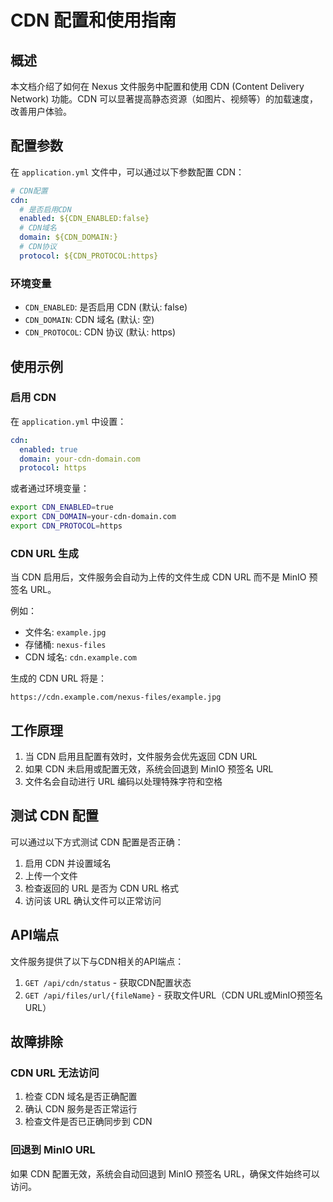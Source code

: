 # CDN 配置和使用指南

## 概述

本文档介绍了如何在 Nexus 文件服务中配置和使用 CDN (Content Delivery Network) 功能。CDN 可以显著提高静态资源（如图片、视频等）的加载速度，改善用户体验。

## 配置参数

在 `application.yml` 文件中，可以通过以下参数配置 CDN：

```yaml
# CDN配置
cdn:
  # 是否启用CDN
  enabled: ${CDN_ENABLED:false}
  # CDN域名
  domain: ${CDN_DOMAIN:}
  # CDN协议
  protocol: ${CDN_PROTOCOL:https}
```

### 环境变量

- `CDN_ENABLED`: 是否启用 CDN (默认: false)
- `CDN_DOMAIN`: CDN 域名 (默认: 空)
- `CDN_PROTOCOL`: CDN 协议 (默认: https)

## 使用示例

### 启用 CDN

在 `application.yml` 中设置：

```yaml
cdn:
  enabled: true
  domain: your-cdn-domain.com
  protocol: https
```

或者通过环境变量：

```bash
export CDN_ENABLED=true
export CDN_DOMAIN=your-cdn-domain.com
export CDN_PROTOCOL=https
```

### CDN URL 生成

当 CDN 启用后，文件服务会自动为上传的文件生成 CDN URL 而不是 MinIO 预签名 URL。

例如：
- 文件名: `example.jpg`
- 存储桶: `nexus-files`
- CDN 域名: `cdn.example.com`

生成的 CDN URL 将是：
```
https://cdn.example.com/nexus-files/example.jpg
```

## 工作原理

1. 当 CDN 启用且配置有效时，文件服务会优先返回 CDN URL
2. 如果 CDN 未启用或配置无效，系统会回退到 MinIO 预签名 URL
3. 文件名会自动进行 URL 编码以处理特殊字符和空格

## 测试 CDN 配置

可以通过以下方式测试 CDN 配置是否正确：

1. 启用 CDN 并设置域名
2. 上传一个文件
3. 检查返回的 URL 是否为 CDN URL 格式
4. 访问该 URL 确认文件可以正常访问

## API端点

文件服务提供了以下与CDN相关的API端点：

1. `GET /api/cdn/status` - 获取CDN配置状态
2. `GET /api/files/url/{fileName}` - 获取文件URL（CDN URL或MinIO预签名URL）

## 故障排除

### CDN URL 无法访问

1. 检查 CDN 域名是否正确配置
2. 确认 CDN 服务是否正常运行
3. 检查文件是否已正确同步到 CDN

### 回退到 MinIO URL

如果 CDN 配置无效，系统会自动回退到 MinIO 预签名 URL，确保文件始终可以访问。